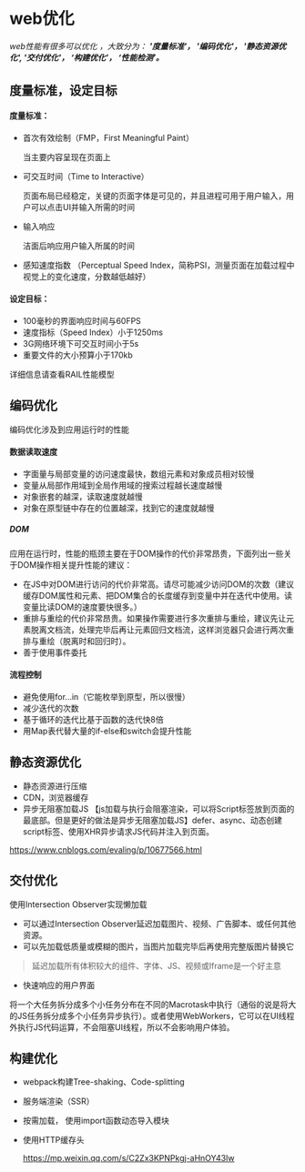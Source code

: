# web优化

###### web性能有很多可以优化 ，大致分为： **'度量标准'， '编码优化'， '静态资源优化', '交付优化'， ‘构建优化’， ‘性能检测’。**

## 度量标准，设定目标

#### 度量标准：

- 首次有效绘制（FMP，First Meaningful Paint）

  当主要内容呈现在页面上

- 可交互时间（Time to Interactive）

  页面布局已经稳定，关键的页面字体是可见的，并且进程可用于用户输入，用户可以点击UI并输入所需的时间 

- 输入响应

  洁面后响应用户输入所属的时间

- 感知速度指数 （Perceptual Speed Index，简称PSI，测量页面在加载过程中视觉上的变化速度，分数越低越好）

#### 设定目标：

- 100毫秒的界面响应时间与60FPS
- 速度指标（Speed Index）小于1250ms
- 3G网络环境下可交互时间小于5s
- 重要文件的大小预算小于170kb

详细信息请查看RAIL性能模型

## 编码优化

编码优化涉及到应用运行时的性能

#### 数据读取速度

- 字面量与局部变量的访问速度最快，数组元素和对象成员相对较慢
- 变量从局部作用域到全局作用域的搜索过程越长速度越慢
- 对象嵌套的越深，读取速度就越慢
- 对象在原型链中存在的位置越深，找到它的速度就越慢

##### DOM

应用在运行时，性能的瓶颈主要在于DOM操作的代价非常昂贵，下面列出一些关于DOM操作相关提升性能的建议：

- 在JS中对DOM进行访问的代价非常高。请尽可能减少访问DOM的次数（建议缓存DOM属性和元素、把DOM集合的长度缓存到变量中并在迭代中使用。读变量比读DOM的速度要快很多。）
- 重排与重绘的代价非常昂贵。如果操作需要进行多次重排与重绘，建议先让元素脱离文档流，处理完毕后再让元素回归文档流，这样浏览器只会进行两次重排与重绘（脱离时和回归时）。
- 善于使用事件委托

####  流程控制

- 避免使用for...in（它能枚举到原型，所以很慢）
- 减少迭代的次数
- 基于循环的迭代比基于函数的迭代快8倍
- 用Map表代替大量的if-else和switch会提升性能

## 静态资源优化

- 静态资源进行压缩
-  CDN，浏览器缓存
- 异步无阻塞加载JS 【js加载与执行会阻塞渲染，可以将Script标签放到页面的最底部。但是更好的做法是异步无阻塞加载JS】defer、async、动态创建script标签、使用XHR异步请求JS代码并注入到页面。

<https://www.cnblogs.com/evaling/p/10677566.html>

## 交付优化

 使用Intersection Observer实现懒加载

- 可以通过Intersection Observer延迟加载图片、视频、广告脚本、或任何其他资源。
- 可以先加载低质量或模糊的图片，当图片加载完毕后再使用完整版图片替换它

> 延迟加载所有体积较大的组件、字体、JS、视频或Iframe是一个好主意

- 快速响应的用户界面

将一个大任务拆分成多个小任务分布在不同的Macrotask中执行（通俗的说是将大的JS任务拆分成多个小任务异步执行）。或者使用WebWorkers，它可以在UI线程外执行JS代码运算，不会阻塞UI线程，所以不会影响用户体验。

## 构建优化

- webpack构建Tree-shaking、Code-splitting

- 服务端渲染（SSR）

- 按需加载， 使用import函数动态导入模块

- 使用HTTP缓存头

  <https://mp.weixin.qq.com/s/C2Zx3KPNPkgj-aHnOY43Iw>

